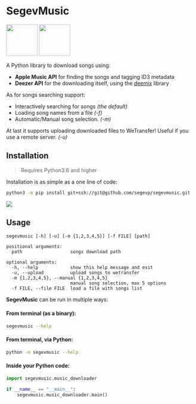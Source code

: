  # SegevMusic 
 <img src="https://camo.githubusercontent.com/5eda29273e871718abf8f4f7f4da48dbe677a7bb/68747470733a2f2f7777772e6170706c652e636f6d2f762f6170706c652d6d757369632f6d2f696d616765732f6f766572766965772f69636f6e5f6170706c655f6d757369635f5f763965706e366d316f6a36755f6c617267652e706e67" width="84" height="84">  <img src="https://camo.githubusercontent.com/3b1077909ce329af890a6820ceb78f9c77b15a4d/68747470733a2f2f6c68332e676f6f676c6575736572636f6e74656e742e636f6d2f70726f78792f5a4355495147785130456f763174484b5a30786b5255384c334934387136476b727973592d4d474751795853556c696c3037417665494671543632574f636e4a725232707468524771735067485873625a6c71575956486876544f6e4f4570626f57694a7a74796873694539563554707638714f36745a46746c4643347177463367" width="84" height="84">

A Python library to download songs using:
- **Apple Music API** for finding the songs and tagging ID3 metadata
- **Deezer API** for the downloading itself, using the [deemix](https://codeberg.org/RemixDev/deemix) library

As for songs searching support:
- Interactively searching for songs _(the default)_
- Loading song names from a file _(-f)_
- Automatic/Manual song selection. _(-m)_

At last it supports uploading downloaded files to WeTransfer! Useful if you use a remote server. _(-u)_


## Installation
> Requires Python3.6 and higher

Installation is as simple as a one line of code:

```bash
python3 -m pip install git+ssh://git@github.com/segevp/segevmusic.git
```

<img src="https://camo.githubusercontent.com/c20f060672287e7fead8773e11a4e835f3326a21/687474703a2f2f7365676576666c69782e746b3a383030302f6f75742e676966"/>

## Usage
```
segevmusic [-h] [-u] [-m {1,2,3,4,5}] [-f FILE] [path]

positional arguments:
  path                  songs download path

optional arguments:
  -h, --help            show this help message and exit
  -u, --upload          upload songs to wetransfer
  -m {1,2,3,4,5}, --manual {1,2,3,4,5}
                        manual song selection, max 5 options
  -f FILE, --file FILE  load a file with songs list
```

**SegevMusic** can be run in multiple ways:
#### From terminal (as a binary):
```bash
segevmusic --help
```
#### From terminal, via Python:
```bash
python -m segevmusic --help
```
#### Inside your Python code:
```python
import segevmusic.music_downloader

if __name__ == "__main__":
    segevmusic.music_downloader.main()

```
